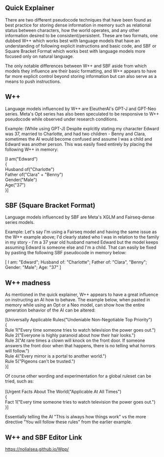 ## Quick Explainer
There are two different pseudocode techniques that have been found as best practice for storing dense information in memory such as relational status between characters, how the world operates, and any other information desired to be consistent/persistent. These are two formats, one dubbed W++ which works best with language models that have an understanding of following explicit instructions and basic code, and SBF or Square Bracket Format which works best with language models more focused only on natural language.

The only notable differences between W++ and SBF aside from which models they influence are their basic formatting, and W++ appears to have far more explicit control beyond storing information but can also serve as a means to push instructions.

## W++
Language models influenced by W++ are EleutherAI's GPT-J and GPT-Neo series. Meta's Opt series has also been speculated to be responsive to W++ pseudocode while observed under research conditions.

Example: 
(While using GPT-J) Despite explcitly stating my character Edward was 37, married to Charlotte, and had two children - Benny and Clara, sometimes the AI would become confused and assume I was a child and Edward was another person. This was easily fixed entirely by placing the following W++ in memory:

[I am("Edward")<br>
{<br>
Husband of("Charlotte")<br>
Father of("Clara" + "Benny")<br>
Gender("Male")<br>
Age("37")<br>
}]

## SBF (Square Bracket Format)
Language models influenced by SBF are Meta's XGLM and Fairseq-dense series models.

Example:
Let's say I'm using a Fairseq model and having the same issue as the W++ example above; I'd clearly stated who I was in relation to the family in my story - I'm a 37 year old husband named Edward but the model keeps assuming Edward is someone else and I'm a child. That can easily be fixed by pasting the following SBF pseudocode in memory below:

[ I am: "Edward"; Husband of: "Charlotte"; Father of: "Clara", "Benny"; Gender: "Male"; Age: "37" ]

## W++ madness
As mentioned in the quick explainer, W++ appears to have a great influence on instructing an AI how to behave. The example below, when pasted in memory while using an Opt or a Neo model, can show how the entire generation behavior of the AI can be altered:

[Universally Applicable Rules("Undeniable Non-Negotiable Top Priority")<br>
{<br>
Rule 1("Every time someone tries to watch television the power goes out.")<br>
Rule 2("Everyone is highly paranoid about how their hair looks.")<br>
Rule 3("At rare times a clown will knock on the front door. If someone answers the front door when that happens, there is no telling what horrors will follow.")<br>
Rule 4("Every mirror is a portal to another world.")<br>
Rule 5("Pigeons can't be trusted.")<br>
}]<br>

Of course other wording and experimentation for a global ruleset can be tried, such as:<br><br>
[Urgent Facts About The World("Applicable At All Times")<br>
{<br>
Fact 1("Every time someone tries to watch television the power goes out.")<br>
}]<br>

Essentially telling the AI "This is always how things work" vs the more directive "You will follow these rules" from the earlier example.

## W++ and SBF Editor Link
https://nolialsea.github.io/Wpp/
